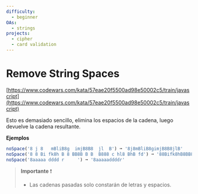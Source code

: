 ```yaml
---
difficulty:
  - beginner
OAs:
  - strings
projects:
  - cipher
  - card validation
---
```


# Remove String Spaces

[https://www.codewars.com/kata/57eae20f5500ad98e50002c5/train/javascript](https://www.codewars.com/kata/57eae20f5500ad98e50002c5/train/javascript)

Esto es demasiado sencillo, elimina los espacios de la cadena, luego devuelve la
cadena resultante.

__Ejemplos__

```js
noSpace('8 j 8   mBliB8g  imjB8B8  jl  B') ➞ '8j8mBliB8gimjB8B8jlB'
noSpace('8 8 Bi fk8h B 8 BB8B B B  B888 c hl8 BhB fd') ➞ '88Bifk8hB8BB8BBBB888chl8BhBfd'
noSpace('8aaaaa dddd r     ') ➞ '8aaaaaddddr'
```

> __Importante__ ❗
>
> - Las cadenas pasadas solo constarán de letras y espacios.
